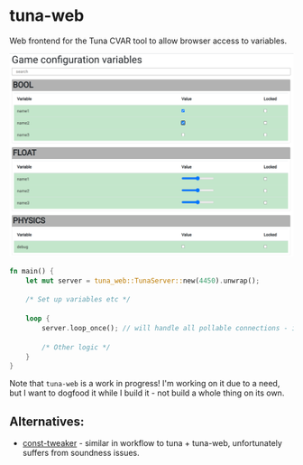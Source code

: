# tuna-web

Web frontend for the Tuna CVAR tool to allow browser access to variables.

![Example image of the tuna-web UI](frontend.png "Logo Title Text 1")

``` rust
fn main() {
    let mut server = tuna_web::TunaServer::new(4450).unwrap();

    /* Set up variables etc */

    loop {
        server.loop_once(); // will handle all pollable connections - individual clients will run on threads

        /* Other logic */
    }
}
```

Note that `tuna-web` is a work in progress! I'm working on it due to a need, but
I want to dogfood it while I build it - not build a whole thing on its own.

## Alternatives:

* [const-tweaker](https://crates.io/crates/const-tweaker) - similar in workflow to tuna + tuna-web, unfortunately suffers from soundness issues.

